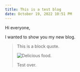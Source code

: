 ```yaml
---
title: This is a test blog
date: October 19, 2022 10:51 PM
---
```

H﻿i everyone,

I﻿ wanted to show you my new blog. 

> T﻿his is a block quote.
>
> ![](https://images.immediate.co.uk/production/volatile/sites/30/2020/08/meatball-lasagne-e64e936.jpg "Delicious food.")
>
> T﻿est over.